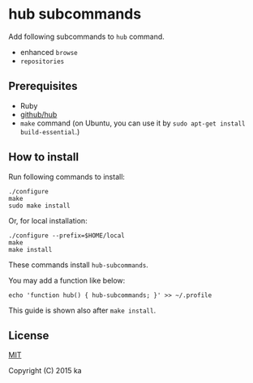 # hub subcommands

Add following subcommands to `hub` command.

* enhanced `browse`
* `repositories`

## Prerequisites

* Ruby
* [github/hub](https://github.com/github/hub)
* `make` command (on Ubuntu, you can use it by
`sudo apt-get install build-essential`.)

## How to install

Run following commands to install:

```
./configure
make
sudo make install
```

Or, for local installation:

```
./configure --prefix=$HOME/local
make
make install
```

These commands install `hub-subcommands`.

You may add a function like below:

```
echo 'function hub() { hub-subcommands; }' >> ~/.profile
```

This guide is shown also after `make install`.

## License

[MIT](http://opensource.org/licenses/MIT)

Copyright (C) 2015 ka
